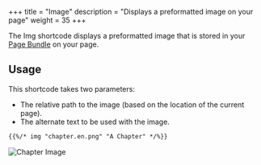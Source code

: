 +++
title = "Image"
description = "Displays a preformatted image on your page"
weight = 35
+++

The Img shortcode displays a preformatted image that is stored in your [Page Bundle](https://gohugo.io/content-management/page-bundles/) on your page.

## Usage

This shortcode takes two parameters:  

* The relative path to the image (based on the location of the current page).
* The alternate text to be used with the image.  

```markdown
{{%/* img "chapter.en.png" "A Chapter" */%}}
```

![Chapter Image](/images/chapter.en.png)